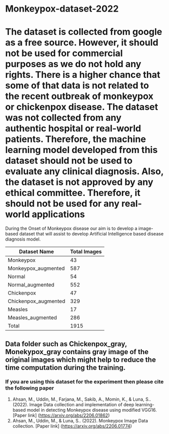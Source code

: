 # Monkeypox-dataset-2022

<h1>The dataset is collected from google as a free source. However, it should not be used for commercial purposes as we do not hold any rights. There is a higher chance that some of that data is not related to the recent outbreak of monkeypox or chickenpox disease. The dataset was not collected from any authentic hospital or real-world patients. Therefore, the machine learning model developed from this dataset should not be used to evaluate any clinical diagnosis. Also, the dataset is not approved by any ethical committee. Therefore, it should not be used for any real-world applications</h1>

During the Onset of Monkeypox disease our aim is to develop a image-based dataset that will assist to develop Artificial Intelligence based disease diagnosis model.

| Dataset Name | Total Images |
| ---           | ---         |
|Monkeypox     | 43|
|Monkeypox_augmented | 587 |
|Normal | 54|
|Normal_augmented | 552|
| Chickenpox    |  47         |
| Chickenpox_augmented | 329  |
| Measles       |  17 |
| Measles_augmented | 286 |
|Total | 1915|

<h2> Data folder such as Chickenpox_gray, Monekypox_gray contains gray image of the original images which might help to reduce the time computation during the training.</h2>


<h3> If you are using this dataset for the experiment then please cite the following paper </h3>

1. Ahsan, M., Uddin, M., Farjana, M., Sakib, A., Momin, K., & Luna, S.. (2022). Image Data collection and implementation of deep learning-based model in detecting Monkeypox disease using modified VGG16. [Paper link] (https://arxiv.org/abs/2206.01862)
2. Ahsan, M., Uddin, M., & Luna, S.. (2022). Monkeypox Image Data collection. [Paper link] (https://arxiv.org/abs/2206.01774)

